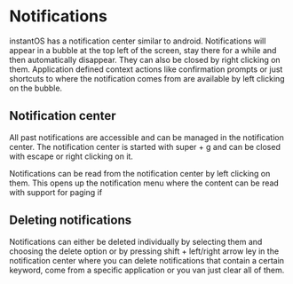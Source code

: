 # Notifications

instantOS has a notification center similar to android.  Notifications will
appear in a bubble at the top left of the screen, stay there for a while
and then automatically disappear. They can also be closed by right clicking
on them.
Application defined context actions like confirmation prompts or just
shortcuts to where the notification comes from are available by left
clicking on the bubble.

## Notification center

All past notifications are accessible and can be managed in the
notification center. The notification center is started with super + g and
can be closed with escape or right clicking on it.

Notifications can be read from the notification center by left clicking on them. This opens up the notification menu where the content can be read with support for paging if

## Deleting notifications

Notifications can either be deleted individually by selecting them and
choosing the delete option or by pressing shift + left/right arrow ley in
the notification center where you can delete notifications that contain a
certain keyword, come from a specific application or you van just clear all
of them.

